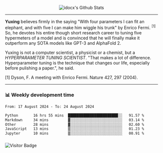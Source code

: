 <div align="center">
    <img align="center" src="https://github-readme-stats.vercel.app/api?username=idocx&show_icons=true&count_private=true&hide_border=true" alt="idocx's Github Stats"></img>
</div>

---

**Yuxing** believes firmly in the saying "With four parameters I can fit an elephant, and with five I can make him wiggle his trunk" by Enrico Fermi. <sup>[1]</sup> So, he devotes his entire though short research career to tuning five hypermeters of a model and is convinced that he will finally make it outperform any SOTA models like GPT-3 and AlphaFold 2.

Yuxing is not a computer scientist, a physicist or a chemist, but a *HYPERPARAMETER TUNING SCIENTIST*. "That makes a lot of difference. Hyperparameter tuning is the technique that changes our life, especially before pulishing a paper.", he said.

[1] Dyson, F. A meeting with Enrico Fermi. Nature 427, 297 (2004).


---

### 📊 Weekly development time
<!--START_SECTION:waka-->

```txt
From: 17 August 2024 - To: 24 August 2024

Python       16 hrs 55 mins  ███████████████████████░░   91.57 %
Markdown     34 mins         ▓░░░░░░░░░░░░░░░░░░░░░░░░   03.14 %
Other        28 mins         ▓░░░░░░░░░░░░░░░░░░░░░░░░   02.60 %
JavaScript   13 mins         ▒░░░░░░░░░░░░░░░░░░░░░░░░   01.23 %
Jupyter      10 mins         ▒░░░░░░░░░░░░░░░░░░░░░░░░   00.91 %
```

<!--END_SECTION:waka-->

### 

![Visitor Badge](https://visitor-badge.laobi.icu/badge?page_id=idocx.idocx)